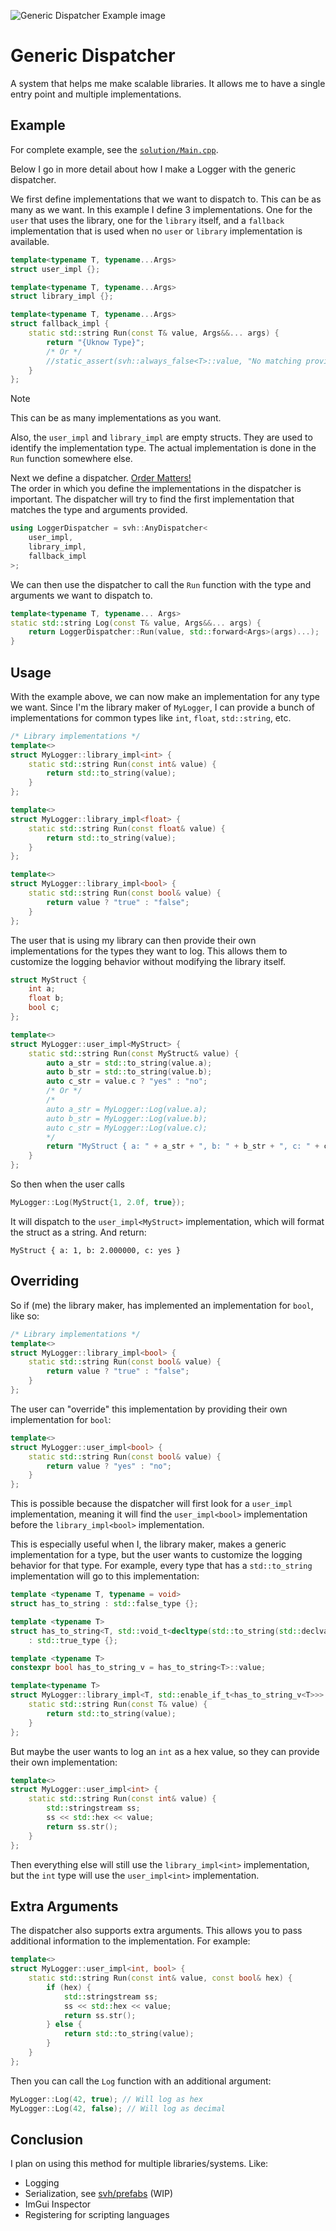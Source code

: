 ![Generic Dispatcher Example image](https://github.com/Sven-vh/GenericDispatcher/blob/main/images/GenericDispatcherExample.png)

# Generic Dispatcher

A system that helps me make scalable libraries. It allows me to have a single entry point and multiple implementations.

## Example

For complete example, see the [``solution/Main.cpp``](https://github.com/Sven-vh/GenericDispatcher/blob/main/svh/GenericDispatcher.hpp).

Below I go in more detail about how I make a Logger with the generic dispatcher.

We first define implementations that we want to dispatch to. This can be as many as we want. In this example I define 3 implementations. One for the `user` that uses the library, one for the `library` itself, and a `fallback` implementation that is used when no `user` or `library` implementation is available.

```cpp
template<typename T, typename...Args>
struct user_impl {};

template<typename T, typename...Args>
struct library_impl {};

template<typename T, typename...Args>
struct fallback_impl {
    static std::string Run(const T& value, Args&&... args) {
        return "{Uknow Type}";
        /* Or */
        //static_assert(svh::always_false<T>::value, "No matching provider for this type/args!");
    }
};
```

> [!NOTE]
> This can be as many implementations as you want.
> 
> Also, the ``user_impl`` and ``library_impl`` are empty structs. They are used to identify the implementation type. The actual implementation is done in the `Run` function somewhere else.

Next we define a dispatcher. <u> Order Matters!</u><br>
The order in which you define the implementations in the dispatcher is important. The dispatcher will try to find the first implementation that matches the type and arguments provided.

```cpp
using LoggerDispatcher = svh::AnyDispatcher<
    user_impl,
    library_impl,
    fallback_impl
>;
```

We can then use the dispatcher to call the `Run` function with the type and arguments we want to dispatch to.

```cpp
template<typename T, typename... Args>
static std::string Log(const T& value, Args&&... args) {
    return LoggerDispatcher::Run(value, std::forward<Args>(args)...);
}
```

## Usage

With the example above, we can now make an implementation for any type we want. Since I'm the library maker of ``MyLogger``, I can provide a bunch of implementations for common types like `int`, `float`, `std::string`, etc.

```cpp
/* Library implementations */
template<>
struct MyLogger::library_impl<int> {
    static std::string Run(const int& value) {
        return std::to_string(value);
    }
};

template<>
struct MyLogger::library_impl<float> {
    static std::string Run(const float& value) {
        return std::to_string(value);
    }
};

template<>
struct MyLogger::library_impl<bool> {
    static std::string Run(const bool& value) {
        return value ? "true" : "false";
    }
};
```

The user that is using my library can then provide their own implementations for the types they want to log. This allows them to customize the logging behavior without modifying the library itself.

```cpp
struct MyStruct {
    int a;
    float b;
    bool c;
};

template<>
struct MyLogger::user_impl<MyStruct> {
    static std::string Run(const MyStruct& value) {
        auto a_str = std::to_string(value.a);
        auto b_str = std::to_string(value.b);
        auto c_str = value.c ? "yes" : "no";
        /* Or */
        /*
        auto a_str = MyLogger::Log(value.a);
        auto b_str = MyLogger::Log(value.b);
        auto c_str = MyLogger::Log(value.c);
        */
        return "MyStruct { a: " + a_str + ", b: " + b_str + ", c: " + c_str + " }";
    }
};
```

So then when the user calls
```cpp
MyLogger::Log(MyStruct{1, 2.0f, true});
```

It will dispatch to the `user_impl<MyStruct>` implementation, which will format the struct as a string. And return:

```
MyStruct { a: 1, b: 2.000000, c: yes }
```

## Overriding 
So if (me) the library maker, has implemented an implementation for `bool`, like so:

```cpp
/* Library implementations */
template<>
struct MyLogger::library_impl<bool> {
    static std::string Run(const bool& value) {
        return value ? "true" : "false";
    }
};
```

The user can "override" this implementation by providing their own implementation for `bool`:

```cpp
template<>
struct MyLogger::user_impl<bool> {
    static std::string Run(const bool& value) {
        return value ? "yes" : "no";
    }
};
```

This is possible because the dispatcher will first look for a `user_impl` implementation, meaning it will find the `user_impl<bool>` implementation before the `library_impl<bool>` implementation.

This is especially useful when I, the library maker, makes a generic implementation for a type, but the user wants to customize the logging behavior for that type. For example, every type that has a `std::to_string` implementation will go to this implementation:

```cpp
template <typename T, typename = void>
struct has_to_string : std::false_type {};

template <typename T>
struct has_to_string<T, std::void_t<decltype(std::to_string(std::declval<T>()))>> 
    : std::true_type {};

template <typename T>
constexpr bool has_to_string_v = has_to_string<T>::value;

template<typename T>
struct MyLogger::library_impl<T, std::enable_if_t<has_to_string_v<T>>> {
    static std::string Run(const T& value) {
        return std::to_string(value);
    }
};
```

But maybe the user wants to log an ``int`` as a hex value, so they can provide their own implementation:

```cpp
template<>
struct MyLogger::user_impl<int> {
    static std::string Run(const int& value) {
        std::stringstream ss;
        ss << std::hex << value;
        return ss.str();
    }
};
```

Then everything else will still use the `library_impl<int>` implementation, but the ``int`` type will use the `user_impl<int>` implementation.

## Extra Arguments

The dispatcher also supports extra arguments. This allows you to pass additional information to the implementation. For example:

```cpp
template<>
struct MyLogger::user_impl<int, bool> {
    static std::string Run(const int& value, const bool& hex) {
        if (hex) {
            std::stringstream ss;
            ss << std::hex << value;
            return ss.str();
        } else {
            return std::to_string(value);
        }
    }
};
```

Then you can call the `Log` function with an additional argument:

```cpp
MyLogger::Log(42, true); // Will log as hex
MyLogger::Log(42, false); // Will log as decimal
```

## Conclusion

I plan on using this method for multiple libraries/systems. Like:
- Logging
- Serialization, see [svh/prefabs](https://github.com/Sven-vh/prefabs) (WIP)
- ImGui Inspector
- Registering for scripting languages
